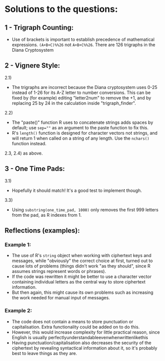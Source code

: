 # Solutions to the questions:

## 1 - Trigraph Counting:

* Use of brackets is important to establish precedence of mathematical expressions. `(A+B+C)%%26` not `A+B+C%%26`. There are 126 trigraphs in the Diana Cryptosystem

## 2 - Vignere Style:

2.1)
* The trigraphs are incorrect because the Diana cryptosystem uses 0-25 instead of 1-26 for its A-Z letter to number conversions. This can be fixed by (for example) editing "letter2num" to remove the +1, and by replacing 25 by 24 in the calculation inside "trigraph_finder".

2.2)
* The "paste()" function R uses to concatenate strings adds spaces by default; use `sep=""` as an argument to the paste function to fix this.
* R's `length()` function is designed for character vectors not strings, and will return 1 when called on a string of any length. Use the `nchars()` function instead.

2.3, 2.4) as above.

## 3 - One Time Pads:

3.1)
* Hopefully it should match! It's a good test to implement though.

3.3)
* Using `substring(one_time_pad, 1000)` only removes the first 999 letters from the pad, as R indexes from 1.

## Reflections (examples):
### Example 1:
* The use of R's `string` object when working with ciphertext keys and messages, while "obviously" the correct choice at first, turned out to cause lots of problems (things didn't work "as they should", since R assumes strings represent words or phrases).
* If the code was rewritten it might be better to use a character vector containing individual letters as the central way to store ciphertext information.
* But then again, this might cause its own problems such as increasing the work needed for manual input of messages.

### Example 2:
* The code does not contain a means to store punctuation or capitalisation. Extra functionality could be added on to do this.
* However, this would increase complexity for little practical reason, since English is usually perfectlyunderstandableevenwhenwrittenlikethis
* Having punctuation/capitalisation also decreases the security of the ciphertext by revealing syntactical information about it, so it's probably best to leave things as they are.
